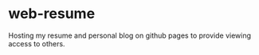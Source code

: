 # web-resume
Hosting my resume and personal blog on github pages to provide viewing access to others.
